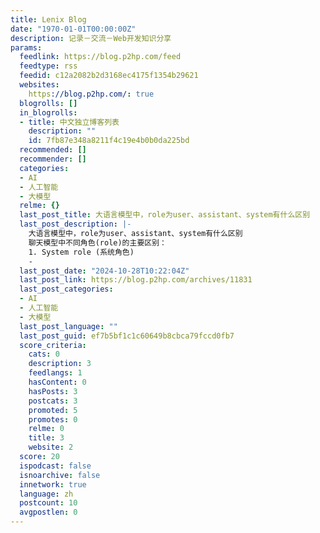 ```yaml
---
title: Lenix Blog
date: "1970-01-01T00:00:00Z"
description: 记录－交流－Web开发知识分享
params:
  feedlink: https://blog.p2hp.com/feed
  feedtype: rss
  feedid: c12a2082b2d3168ec4175f1354b29621
  websites:
    https://blog.p2hp.com/: true
  blogrolls: []
  in_blogrolls:
  - title: 中文独立博客列表
    description: ""
    id: 7fb87e348a8211f4c19e4b0b0da225bd
  recommended: []
  recommender: []
  categories:
  - AI
  - 人工智能
  - 大模型
  relme: {}
  last_post_title: 大语言模型中，role为user、assistant、system有什么区别
  last_post_description: |-
    大语言模型中，role为user、assistant、system有什么区别
    聊天模型中不同角色(role)的主要区别：
    1. System role (系统角色)
    -
  last_post_date: "2024-10-28T10:22:04Z"
  last_post_link: https://blog.p2hp.com/archives/11831
  last_post_categories:
  - AI
  - 人工智能
  - 大模型
  last_post_language: ""
  last_post_guid: ef7b5bf1c1c60649b8cbca79fccd0fb7
  score_criteria:
    cats: 0
    description: 3
    feedlangs: 1
    hasContent: 0
    hasPosts: 3
    postcats: 3
    promoted: 5
    promotes: 0
    relme: 0
    title: 3
    website: 2
  score: 20
  ispodcast: false
  isnoarchive: false
  innetwork: true
  language: zh
  postcount: 10
  avgpostlen: 0
---
```

